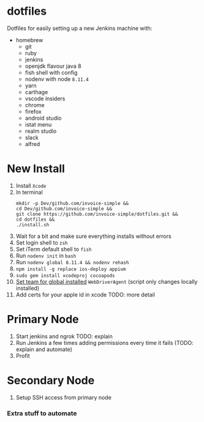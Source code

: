 # dotfiles

Dotfiles for easily setting up a new Jenkins machine with:

- homebrew
  - git
  - ruby
  - jenkins
  - openjdk flavour java 8
  - fish shell with config
  - nodenv with node `8.11.4`
  - yarn
  - carthage
  - vscode insiders
  - chrome
  - firefox
  - android studio
  - istat menu
  - realm studio
  - slack
  - alfred

# New Install

1. Install `Xcode`
2. In terminal
   ```
   mkdir -p Dev/github.com/invoice-simple &&
   cd Dev/github.com/invoice-simple &&
   git clone https://github.com/invoice-simple/dotfiles.git &&
   cd dotfiles &&
   ./install.sh
   ```
3. Wait for a bit and make sure everything installs without errors
4. Set login shell to `zsh`
5. Set iTerm default shell to `fish`
6. Run `nodenv init` in `bash`
7. Run `nodenv global 8.11.4 && nodenv rehash`
8. `npm install -g replace ios-deploy appium`
9. `sudo gem install xcodeproj cocoapods`
10. [Set team for global installed](https://appium.readthedocs.io/en/latest/en/drivers/ios-xcuitest-real-devices/) `WebDriverAgent` (script only changes locally installed)
11. Add certs for your apple id in xcode TODO: more detail

# Primary Node

1. Start jenkins and ngrok TODO: explain
2. Run Jenkins a few times adding permissions every time it fails (TODO: explain and automate)
3. Profit

# Secondary Node

1. Setup SSH access from primary node

### Extra stuff to automate
